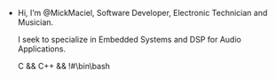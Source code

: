 - Hi, I’m @MickMaciel, Software Developer, Electronic Technician and Musician.

  I seek to specialize in Embedded Systems and DSP for Audio Applications.

  C && C++ && !#\bin\bash

<!---
MickMaciel/MickMaciel is a ✨ special ✨ repository because its `README.md` (this file) appears on your GitHub profile.
You can click the Preview link to take a look at your changes.
--->
